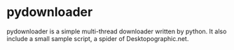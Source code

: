# pydownloader

pydownloader is a simple multi-thread downloader written by python.
It also include a small sample script, a spider of Desktopographic.net.